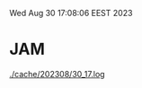 Wed Aug 30 17:08:06 EEST 2023
# JAM
<a href='./cache/202308/30_17.log'>./cache/202308/30_17.log</a>
